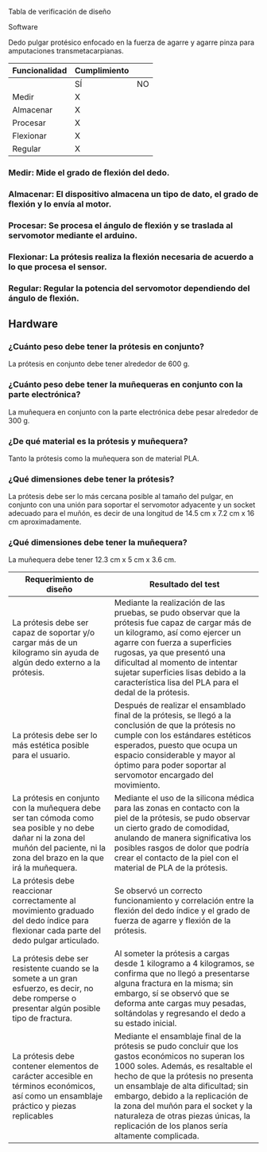 Tabla de verificación de diseño

Software

Dedo pulgar protésico enfocado en la fuerza de agarre y agarre pinza para amputaciones transmetacarpianas.

| Funcionalidad | Cumplimiento  | |
|----| ---- | ---- |
| | SÍ | NO |
| Medir |X| |
| Almacenar |X| |
| Procesar |X| |
| Flexionar |X| |
| Regular |X| |


### Medir: Mide el grado de flexión del dedo.

### Almacenar: El dispositivo almacena un tipo de dato, el grado de flexión y lo envía al motor.

### Procesar: Se procesa el ángulo de flexión y se traslada al servomotor mediante el arduino.

### Flexionar: La prótesis realiza la flexión necesaria de acuerdo a lo que procesa el sensor.

### Regular: Regular la potencia del servomotor dependiendo del ángulo de flexión.



## Hardware

### ¿Cuánto peso debe tener la prótesis en conjunto?
La prótesis en conjunto debe tener alrededor de 600 g.

### ¿Cuánto peso debe tener la muñequeras en conjunto con la parte electrónica?
La muñequera en conjunto con la parte electrónica debe pesar alrededor de 300 g.
### ¿De qué material es la prótesis y muñequera?
Tanto la prótesis como la muñequera son de material PLA.
### ¿Qué dimensiones debe tener la prótesis?
La prótesis debe ser lo más cercana posible al tamaño del pulgar, en conjunto con una unión para soportar el servomotor adyacente y un socket adecuado para el muñón, es decir de una longitud de 14.5 cm x 7.2 cm x 16 cm aproximadamente.
### ¿Qué dimensiones debe tener la muñequera?
La muñequera debe tener 12.3 cm x 5 cm x 3.6 cm.


|Requerimiento de diseño | Resultado del test| 
|----| ---- | 
|La prótesis debe ser capaz de soportar y/o cargar más de un kilogramo sin ayuda de algún dedo externo a la prótesis.| Mediante la realización de las pruebas, se pudo observar que la prótesis fue capaz de cargar más de un kilogramo, así como ejercer un agarre con fuerza a superficies rugosas, ya que presentó una dificultad al momento de intentar sujetar superficies lisas debido a la característica lisa del PLA para el dedal de la prótesis.|
|La prótesis debe ser lo más estética posible para el usuario.|Después de realizar el ensamblado final de la prótesis, se llegó a la conclusión de que la prótesis no cumple con los estándares estéticos esperados, puesto que ocupa un espacio considerable y mayor al óptimo para poder soportar al servomotor encargado del movimiento.| 
|La prótesis en conjunto con la muñequera debe ser tan cómoda como sea posible y no debe dañar ni la zona del muñón del paciente, ni la zona del brazo en la que irá la muñequera.|Mediante el uso de la silicona médica para las zonas en contacto con la piel de la prótesis, se pudo observar un cierto grado de comodidad, anulando de manera significativa los posibles rasgos de dolor que podría crear el contacto de la piel con el material de PLA de la prótesis.| 
|La prótesis debe reaccionar correctamente al movimiento graduado del dedo índice para flexionar cada parte del dedo pulgar articulado.|Se observó un correcto funcionamiento y correlación entre la flexión del dedo índice y el grado de fuerza de agarre y flexión de la prótesis.| 
| La prótesis debe ser resistente cuando se la somete a un gran esfuerzo, es decir, no debe romperse o presentar algún posible tipo de fractura.|Al someter la prótesis a cargas desde 1 kilogramo a 4 kilogramos, se confirma que no llegó a presentarse alguna fractura en la misma; sin embargo, sí se observó que se deforma ante cargas muy pesadas, soltándolas y regresando el dedo a su estado inicial.| 
|La prótesis debe contener elementos de carácter accesible en términos económicos, así como un ensamblaje práctico y piezas replicables|Mediante el ensamblaje final de la prótesis se pudo concluir que los gastos económicos no superan los 1000 soles. Además, es resaltable el hecho de que la prótesis no presenta un ensamblaje de alta dificultad; sin embargo, debido a la replicación de la zona del muñón para el socket y la naturaleza de otras piezas únicas, la replicación de los planos sería altamente complicada. | 
